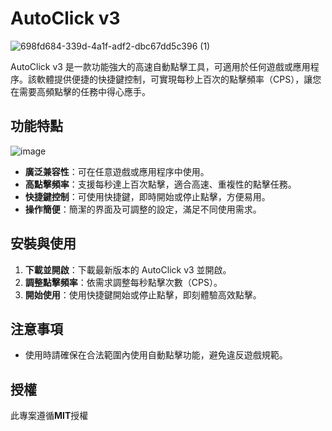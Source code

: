 # AutoClick v3
![698fd684-339d-4a1f-adf2-dbc67dd5c396 (1)](https://github.com/user-attachments/assets/fc4f11d4-114a-4d01-a7c8-2c79d78b50b8)

AutoClick v3 是一款功能強大的高速自動點擊工具，可適用於任何遊戲或應用程序。該軟體提供便捷的快捷鍵控制，可實現每秒上百次的點擊頻率（CPS），讓您在需要高頻點擊的任務中得心應手。

## 功能特點
![image](https://github.com/user-attachments/assets/cdb8547a-5296-4632-8054-5552a65fdc4e)

- **廣泛兼容性**：可在任意遊戲或應用程序中使用。
- **高點擊頻率**：支援每秒達上百次點擊，適合高速、重複性的點擊任務。
- **快捷鍵控制**：可使用快捷鍵，即時開始或停止點擊，方便易用。
- **操作簡便**：簡潔的界面及可調整的設定，滿足不同使用需求。 

## 安裝與使用

1. **下載並開啟**：下載最新版本的 AutoClick v3 並開啟。
2. **調整點擊頻率**：依需求調整每秒點擊次數（CPS）。
3. **開始使用**：使用快捷鍵開始或停止點擊，即刻體驗高效點擊。

## 注意事項

- 使用時請確保在合法範圍內使用自動點擊功能，避免違反遊戲規範。

## 授權

此專案遵循**MIT**授權
